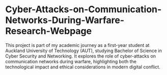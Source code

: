 # Cyber-Attacks-on-Communication-Networks-During-Warfare-Research-Webpage
This project is part of my academic journey as a first-year student at Auckland University of Technology (AUT), studying Bachelor of Science in Cyber Security and Networking. It explores the role of cyber-attacks on communication networks during warfare, highlighting both the technological impact and ethical considerations in modern digital conflict.

